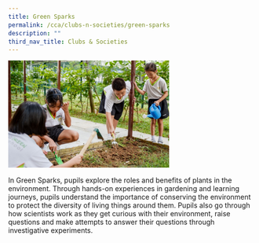```yaml
---
title: Green Sparks
permalink: /cca/clubs-n-societies/green-sparks
description: ""
third_nav_title: Clubs & Societies
---
```

<img style="width: 65%;" src="/images/green.jpg" />
<p>In Green Sparks, pupils explore the roles and benefits of plants in the environment. Through hands-on experiences in gardening and learning journeys, pupils understand the importance of conserving the environment to protect the diversity of living things around them. Pupils also go through how scientists work as they get curious with their environment, raise questions and make attempts to answer their questions through investigative experiments.</p>